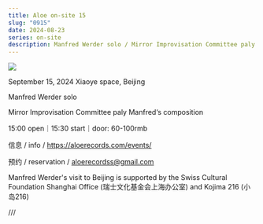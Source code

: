 ```yaml
---
title: Aloe on-site 15
slug: "0915"
date: 2024-08-23
series: on-site
description: Manfred Werder solo / Mirror Improvisation Committee paly Manfred‘s composition
---
```

![](/images/uploads/on-site-15.jpg)

September 15, 2024 Xiaoye space, Beijing

Manfred Werder solo

Mirror Improvisation Committee paly Manfred‘s composition

15:00 open｜15:30 start｜door: 60-100rmb

信息 / info / https://aloerecords.com/events/

预约 / reservation / aloerecordss@gmail.com

Manfred Werder's visit to Beijing is supported by the Swiss Cultural Foundation Shanghai Office (瑞士文化基金会上海办公室) and Kojima 216 (小岛216)

///
